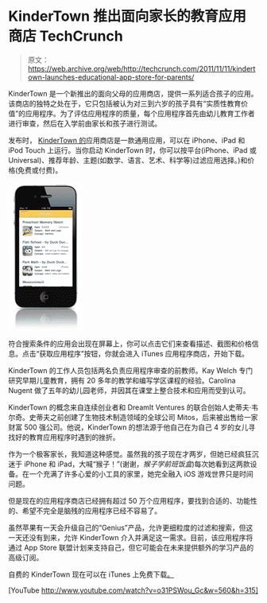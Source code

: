 # KinderTown 推出面向家长的教育应用商店 TechCrunch

> 原文：<https://web.archive.org/web/http://techcrunch.com/2011/11/11/kindertown-launches-educational-app-store-for-parents/>

KinderTown 是一个新推出的面向父母的应用商店，提供一系列适合孩子的应用。该商店的独特之处在于，它只包括被认为对三到六岁的孩子具有“实质性教育价值”的应用程序。为了评估应用程序的质量，每个应用程序首先由幼儿教育工作者进行审查，然后在入学前由家长和孩子进行测试。

发布时， [KinderTown 的](https://web.archive.org/web/20230205021009/http://www.kindertown.com/)应用商店是一款通用应用，可以在 iPhone、iPad 和 iPod Touch 上运行。当你启动 KinderTown 时，你可以按平台(iPhone、iPad 或 Universal)、推荐年龄、主题(如数学、语言、艺术、科学等)过滤应用选择。)和价格(免费或付费)。

![](img/b0fbf0d87f0f92bf5a158a2b2952b9ed.png "iphone_results")

符合搜索条件的应用会出现在屏幕上，你可以点击它们来查看描述、截图和价格信息。点击“获取应用程序”按钮，你就会进入 iTunes 应用程序商店，开始下载。

KinderTown 的工作人员包括两名负责应用程序审查的前教师。Kay Welch 专门研究早期儿童教育，拥有 20 多年的教学和编写学区课程的经验。Carolina Nugent 做了五年的幼儿园老师，并因其在课堂上整合技术和应用而受到认可。

KinderTown 的概念来自连续创业者和 DreamIt Ventures 的联合创始人史蒂夫·韦尔奇。史蒂夫之前创建了生物技术制造领域的全球公司 Mitos，后来被出售给一家财富 500 强公司。他说，KinderTown 的想法源于他自己在为自己 4 岁的女儿寻找好的教育应用程序时遇到的挫折。

作为一个极客家长，我知道这种感觉。虽然我的孩子现在才两岁，但她已经疯狂沉迷于 iPhone 和 iPad，大喊“猴子！”(谢谢，*猴子学前班饭盒*)每次她看到这两款设备。在一个充满了许多心爱的小工具的家里，她完全融入 iOS 游戏世界只是时间问题。

但是现在的应用程序商店已经拥有超过 50 万个应用程序，要找到合适的、功能性的、希望不完全是脑残的应用程序已经不容易了。

虽然苹果有一天会升级自己的“Genius”产品，允许更细粒度的过滤和搜索，但这一天还没有到来，允许 KinderTown 介入并满足这一需求。目前，该应用程序将通过 App Store 联盟计划来支持自己，但它可能会在未来提供额外的学习产品的高级订阅。

自费的 KinderTown 现在可以在 iTunes 上免费下载[。](https://web.archive.org/web/20230205021009/http://itunes.apple.com/us/app/kindertown/id463524703?ls=1&mt=8)

[YouTube http://www.youtube.com/watch?v=o31PSWou_Gc&w=560&h=315]